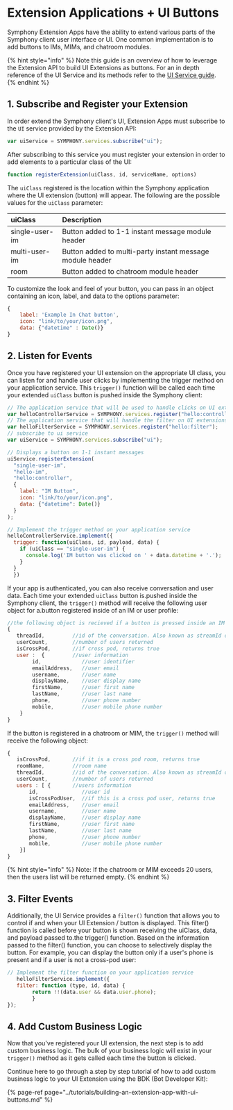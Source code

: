 # Extension Applications + UI Buttons

Symphony Extension Apps have the ability to extend various parts of the Symphony client user interface or UI.  One common implementation is to add buttons to IMs, MIMs, and chatroom modules.

{% hint style="info" %}
Note this guide is an overview of how to leverage the Extension API to build UI Extensions as buttons.  For an in depth reference of the UI Service and its methods refer to the [UI Service guide](../overview-of-extension-api/extension-api-services/ui-service/).  
{% endhint %}

## 1.  Subscribe and Register your Extension

In order extend the Symphony client's UI, Extension Apps must subscribe to the `UI` service provided by the Extension API:

```javascript
var uiService = SYMPHONY.services.subscribe("ui");
```

After subscribing to this service you must register your extension in order to add elements to a particular class of the UI:

```javascript
function registerExtension(uiClass, id, serviceName, options)
```

The `uiClass` registered is the location within the Symphony application where the UI extension \(button\) will appear.  The following are the possible values for the `uiClass` parameter:

| uiClass | Description |
| :--- | :--- |
| single-user-im | Button added to 1-1 instant message module header |
| multi-user-im | Button added to multi-party instant message module header |
| room | Button added to chatroom module header |

To customize the look and feel of your button, you can pass in an object containing an icon, label, and data to the options parameter:

```javascript
{
    label: 'Example In Chat button',
    icon: "link/to/your/icon.png",
    data: {"datetime" : Date()}
}
```

## 2.  Listen for Events

Once you have registered your UI extension on the appropriate UI class, you can listen for and handle user clicks by implementing the trigger method on your application service.  This `trigger()` function will be called each time your extended `uiClass` button is pushed inside the Symphony client: 

```javascript
// The application service that will be used to handle clicks on UI extensions
var helloControllerService = SYMPHONY.services.register("hello:controller");
// The application service that will handle the filter on UI extensions
var helloFilterService = SYMPHONY.services.register("hello:filter");
// subscribe to ui service
var uiService = SYMPHONY.services.subscribe("ui");

// Displays a button on 1-1 instant messages
uiService.registerExtension(
  "single-user-im", 
  "hello-im", 
  "hello:controller", 
  {
    label: "IM Button", 
    icon: "link/to/your/icon.png",
    data: {"datetime": Date()}
  }
);

// Implement the trigger method on your application service
helloControllerService.implement({
  trigger: function(uiClass, id, payload, data) {
    if (uiClass == "single-user-im") {
      console.log('IM button was clicked on ' + data.datetime + '.');
    }
  }
  })
```

If your app is authenticated, you can also receive conversation and user data.  Each time your extended `uiClass` button is.pushed inside the Symphony client, the `trigger()` method will receive the following user object for a.button registered inside of an IM or user profile: 

```javascript
//the following object is recieved if a button is pressed inside an IM or user profile
{
   threadId,         //id of the conversation. Also known as streamId or conversationId
   userCount,        //number of users returned
   isCrossPod,       //if cross pod, returns true
   user :  {         //user information
        id,             //user identifier
        emailAddress,   //user email
        username,       //user name
      	displayName,    //user display name
      	firstName,      //user first name
      	lastName,       //user last name
        phone,          //user phone number
        mobile,         //user mobile phone number
    }
}
```

If the button is registered in a chatroom or MIM, the `trigger()` method will receive the following object:

```javascript
{
   isCrossPod,       //if it is a cross pod room, returns true
   roomName,         //room name
   threadId,         //id of the conversation. Also known as streamId or conversationId
   userCount,        //number of users returned
   users : [ {       //users information
       id,              //user id
       isCrossPodUser,  //if this is a cross pod user, returns true
       emailAddress,    //user email
       username,        //user name
       displayName,     //user display name
       firstName,       //user first name
       lastName,        //user last name
       phone,           //user phone number
       mobile,          //user mobile phone number
    }]
}
```

{% hint style="info" %}
Note: If the chatroom or MIM exceeds 20 users, then the users list will be returned empty. 
{% endhint %}

## 3.  Filter Events

Additionally, the UI Service provides a `filter()` function that allows you to control if and when your UI Extension / button is displayed.  This filter\(\) function is called before your button is shown receiving the uiClass, data, and payload passed to.the trigger\(\) function.  Based on the information passed to the filter\(\) function, you can choose to selectively display the button.  For example, you can display the button only if a user's phone is present and if a user is not a cross-pod user:

```javascript
// Implement the filter function on your application service
   helloFilterService.implement({
   filter: function (type, id, data) {
		return !!(data.user && data.user.phone);
		}
});

```

##  4.  Add Custom Business Logic

Now that you've registered your UI extension, the next step is to add custom business logic.  The bulk of your business logic will exist in your `trigger()` method as it gets called each time the button is clicked.  

Continue here to go through a.step by step tutorial of how to add custom business logic to your UI Extension using the BDK \(Bot Developer Kit\):

{% page-ref page="../tutorials/building-an-extension-app-with-ui-buttons.md" %}

